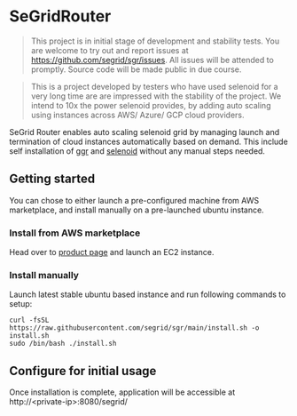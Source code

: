 # SeGridRouter
> This project is in initial stage of development and stability tests. You are welcome to try out and report issues at https://github.com/segrid/sgr/issues. All issues will be attended to promptly. Source code will be made public in due course.

> This is a project developed by testers who have used selenoid for a very long time are are impressed with the stability of the project. We intend to 10x the power selenoid provides, by adding auto scaling using instances across AWS/ Azure/ GCP cloud providers.

SeGrid Router enables auto scaling selenoid grid by managing launch and termination of cloud instances automatically based on demand. This include self installation of [ggr](https://github.com/aerokube/ggr) and [selenoid](https://github.com/aerokube/selenoid) without any manual steps needed.

## Getting started
You can chose to either launch a pre-configured machine from AWS marketplace, and install manually on a pre-launched ubuntu instance.

### Install from AWS marketplace
Head over to [product page](https://aws.amazon.com/marketplace/seller-profile?id=b451fadc-5a20-42b1-8db6-32138f439789&ref=dtl_B09NMHRT89) and launch an EC2 instance.

### Install manually
Launch latest stable ubuntu based instance and run following commands to setup:
```
curl -fsSL https://raw.githubusercontent.com/segrid/sgr/main/install.sh -o install.sh
sudo /bin/bash ./install.sh
```

## Configure for initial usage
Once installation is complete, application will be accessible at http://\<private-ip\>:8080/segrid/